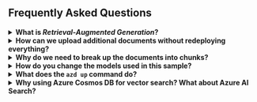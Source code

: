## Frequently Asked Questions

<details>
<summary><b>What is <em>Retrieval-Augmented Generation</em>?</b></summary><br>

Retrieval-Augmented Generation (RAG) is a method used in artificial intelligence, particularly in natural language processing, to generate text responses that are both contextually relevant and rich in content using AI models.

At its core, RAG involves two main components:

- **Retriever**: Think "_like a search engine_", finding relevant information from a knowledgebase, usually a vector database. In this sample, we're using Azure Cosmos DB for NoSQL as our vector database.

- **Generator**: Acts like a writer, taking the prompt and information retrieved to create a response. We're using here a Large Language Model (LLM) for this task.

<div align="center">
  <img src="./images/rag.png" alt="Retrieval-Augmented Generation schema" width="640"/>
</div>

</details>

<details>
<summary><b>How can we upload additional documents without redeploying everything?</b></summary><br>

To upload more documents, first put your PDF document in the `data/` folder, then use one of these commands depending on your environment.

### For local development

Make sure your API is started by running `npm run start:api` from the root of the project. Then you can use one of the following commands to upload a new PDF document:

```bash
# If you're using a POSIX shell
curl -F "file=@data/<your-document.pdf>" http://localhost:7071/api/documents

# If you're using PowerShell
Invoke-RestMethod -Uri "http://localhost:7071/api/documents" -Method Post -InFile "./data/<your-document.pdf>"
```

You can also use the following command to reupload all PDFs file in the `/data` folder at once:

```bash
npm run upload:docs
```

### For the deployed version

First you need to find the URL of the deployed function. You can either look at the `packages/api/.env` file and search for the `API_URI` variable, or run this command to get the URL:

```bash
azd env get-values | grep API_URI
```

Then you can use the one of the following commands to upload a new PDF document:

```bash
# If you're using a POSIX shell
curl -F "file=@data/<your-document.pdf>" <your_api_url>/api/documents

# If you're using PowerShell
Invoke-RestMethod -Uri "<your_api_url>/api/documents" -Method Post -InFile "./data/<your-document.pdf>"
```

You can also use the following command to reupload all PDFs file in the `/data` folder at once:

```bash
node scripts/upload-documents.js <your_api_url>
```

</details>

<details>
<summary><b>Why do we need to break up the documents into chunks?</b></summary><br>

Chunking allows us to limit the amount of information we send to the LLM due to token limits. By breaking up the content, it allows us to easily find potential chunks of text that we can inject and improve the relevance of the results. The method of chunking we use leverages a sliding window of text such that sentences that end one chunk will start the next. This allows us to reduce the chance of losing the context of the text.

</details>

<details>
<summary><b>How do you change the models used in this sample?</b></summary><br>

You can use the environment variables to change the chat and embeddings models used in this sample when deployed.
Run these commands:

```bash
azd env set AZURE_OPENAI_API_MODEL gpt-4
azd env set AZURE_OPENAI_API_MODEL_VERSION  0125-preview
azd env set AZURE_OPENAI_API_EMBEDDINGS_MODEL text-embedding-3-large
azd env set AZURE_OPENAI_API_EMBEDDINGS_MODEL_VERSION 1
```

You may also need to adjust the capacity in `infra/main.bicep` file, depending on how much TPM your account is allowed.

### Local models

To change the local models used by Ollama, you can edit the file `packages/api/src/constants.ts`:

```typescript
export const ollamaEmbeddingsModel = 'all-minilm:l6-v2';
export const ollamaChatModel = 'mistral:v0.2';
```

You can see the complete list of available models at https://ollama.ai/models.

After changing the models, you also need to fetch the new models by running the command:

```bash
ollama pull <model-name>
```

</details>

<details>
<summary><b>What does the <code>azd up</code> command do?</b></summary><br>

The `azd up` command comes from the [Azure Developer CLI](https://learn.microsoft.com/azure/developer/azure-developer-cli/overview), and takes care of both provisioning the Azure resources and deploying code to the selected Azure hosts.

The `azd up` command uses the `azure.yaml` file combined with the infrastructure-as-code `.bicep` files in the `infra/` folder. The `azure.yaml` file for this project declares several "hooks" for the prepackage step and postprovision steps. The `up` command first runs the `prepackage` hook which installs Node dependencies and builds the TypeScript files. It then packages all the code (both frontend and backend services) into a zip file which it will deploy later.

Next, it provisions the resources based on `main.bicep` and `main.parameters.json`. At that point, since there is no default value for the OpenAI resource location, it asks you to pick a location from a short list of available regions. Then it will send requests to Azure to provision all the required resources. With everything provisioned, it runs the `postprovision` hook to process the local data and add it to an Azure Cosmos DB index.

Finally, it looks at `azure.yaml` to determine the Azure host (Functions and Static Web Apps, in this case) and uploads the zip to Azure. The `azd up` command is now complete, but it may take some time for the app to be fully available and working after the initial deploy.

Related commands are `azd provision` for just provisioning (if infra files change) and `azd deploy` for just deploying updated app code.

</details>

<details>
<summary><b>Why using Azure Cosmos DB for vector search? What about Azure AI Search?</b></summary><br>

There are multiple Azure services that implement vector search capabilities, including Azure Cosmos DB. In this sample, we use Azure Cosmos DB for vector search because it's also a regular NoSQL database that can store any of your regular data workloads in addition to the vector search data. This makes it a versatile choice for a wide range of applications, all while keeping costs low by using a serverless tier.

Azure AI Search is another option for vector search, but it's more focused on search capabilities: it provides more advanced vector search and hybrid search options, though it doesn't provide the same flexibility as Azure Cosmos DB. We also have a version of this sample that uses Azure AI Search, which you can find [here](https://github.com/Azure-Samples/serverless-chat-langchainjs/tree/ai-search).

For more information about Azure vector search options, you can check out [this architecture guide](https://learn.microsoft.com/azure/architecture/guide/technology-choices/vector-search).

</details>

<!-- TODO: implement this in the code
<details>
<summary><b>I don't have access to Azure OpenAI, can I use the regular OpenAI API?</b></summary><br>

Yes! You can use the regular OpenAI API by setting the `OPENAI_URL` and the `OPENAI_KEY` environment variables. You can do this by running the following commands:

```bash
azd env set OPENAI_URL https://api.openai.com/v1/chat/completions
azd env set OPENAI_KEY <your-openai-api-key>
```

After setting these environment variables, you can run the `azd up` command to deploy the app.

</details> -->
